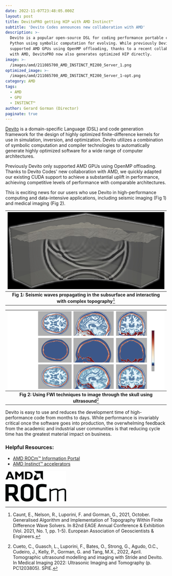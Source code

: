 ```yaml
---
date: 2022-11-07T23:48:05.000Z
layout: post
title: DevitoPRO getting HIP with AMD Instinct™
subtitle: 'Devito Codes announces new collaboration with AMD'
description: >-
  Devito is a popular open-source DSL for coding performance portable code in
  Python using symbolic computation for evolving. While previously Devito only
  supported AMD GPUs using OpenMP offloading, thanks to a recent collaboration
  with AMD, DevitoPRO now also generates optimized HIP directly.
image: >-
  /images/amd/211085700_AMD_INSTINCT_MI200_Server_1.png
optimized_image: >-
  /images/amd/211085700_AMD_INSTINCT_MI200_Server_1-opt.png
category: AMD
tags:
  - AMD
  - GPU
  - INSTINCT™ 
author: Gerard Gorman (Director)
paginate: true
---
```




[Devito](https://www.devitoproject.org) is a domain-specific Language (DSL) and
code generation framework for the design of highly optimized finite-difference
kernels for use in simulation, inversion, and optimization. Devito utilizes a
combination of symbolic computation and compiler technologies to automatically
generate highly optimized software for a wide range of computer architectures.

Previously Devito only supported AMD GPUs using OpenMP offloading. Thanks to
Devito Codes' new collaboration with AMD, we quickly adapted our existing CUDA
support to achieve a substantial uplift in performance, achieving competitive
levels of performance with comparable architectures. 

This is exciting news for our users who use Devito in high-performance computing and data-intensive applications, including seismic imaging (Fig 1) and medical imaging (Fig 2).

|![Generalised Algorithm and Implementation of Topography Within Finite Difference Wave Solvers](/images/geo/staggered_acoustic_immersed_boundary_topography_transparent.jpg)|
|:--:|
|**Fig 1: Seismic waves propagating in the subsurface and interacting with complex topography**[^1]|

|![FWI applied to brain imaging](/images/medical/image.png)|
|:--:|
|**Fig 2: Using FWI techniques to image through the skull using ultrasound**[^2]|

Devito is easy to use and reduces the development time of high-performance code from months to days. While performance is invariably critical once the software goes into production, the overwhelming feedback from the academic and industrial user communities is that reducing cycle time has the greatest material impact on business.



### Helpful Resources:

* [AMD ROCm™ Information Portal](https://docs.amd.com/)
* [AMD Instinct™ accelerators](https://www.amd.com/en/graphics/instinct-server-accelerators)

[![AMD ROCm logo](/images/amd/20467978-A_AMD_ROCm_Lockup_Black_RGB.png)](https://www.amd.com/en/graphics/servers-solutions-rocm)

[^1]: Caunt, E., Nelson, R., Luporini, F. and Gorman, G., 2021, October. Generalised Algorithm and Implementation of Topography Within Finite Difference Wave Solvers. In 82nd EAGE Annual Conference & Exhibition (Vol. 2021, No. 1, pp. 1-5). European Association of Geoscientists & Engineers.

[^2]: Cueto, C., Guasch, L., Luporini, F., Bates, O., Strong, G., Agudo, O.C., Cudeiro, J., Kelly, P., Gorman, G. and Tang, M.X., 2022, April. Tomographic ultrasound modelling and imaging with Stride and Devito. In Medical Imaging 2022: Ultrasonic Imaging and Tomography (p. PC1203805). SPIE.
